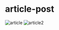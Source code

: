 # article-post
![article](https://github.com/AjayGurjar1/article-post/assets/102910229/7cba9e67-bd93-46b9-85a6-85429c89d7d8)
![article2](https://github.com/AjayGurjar1/article-post/assets/102910229/45f72be2-a2c9-4a2b-8907-e2df19aff6a9)
